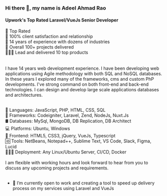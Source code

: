 ### Hi there 👋, my name is Adeel Ahmad Rao <br>
#### Upwork's Top Rated Laravel/VueJs Senior Developer <br>


💎 Top Rated <br>
🚀 100% client satisfaction and relationship <br>
💪 14 years of experience with dozens of industries<br>
🎯 Overall 100+ projects delivered<br>
👨🏻‍💼 Lead and delivered 10 top products<br>
<br><br>
I have 14 years web development experience. I have been developing web applications using Agile methodology with both SQL and NoSQL databases. In these years I explored many of the frameworks, cms and custom PhP developments. I've strong command on both front-end and back-end technologies. I can design and develop large scale applications databases and architectures.<br><br>

📙 Languages: JavaScript, PHP, HTML, CSS, SQL <br>
📒 Frameworks: Codeigniter, Laravel, Zend, NodeJs, Nuxt.Js<br>
🛢  Databases: MySql, MongoDB, DB Replication, DB Architect<br>
💻 Platforms: Ubuntu, Windows <br>
📲  Frontend: HTML5, CSS3, jQuery, VueJs, Typescript<br>
🆔 Tools: NetBeans, Notepad++, Sublime Text, VS Code, Slack, Figma, Lucid<br>
👩🏾‍💻 Deployment: Any Linux/Ubuntu Server, CI/CD, Docker<br>
<br>
I am flexible with working hours and look forward to hear from you to discuss any upcoming projects and requirements.<br>
<br>
- 🔭 I’m currently open to work and creating a tool to speed up delivery process on my services using Laravel and VueJs<br>
